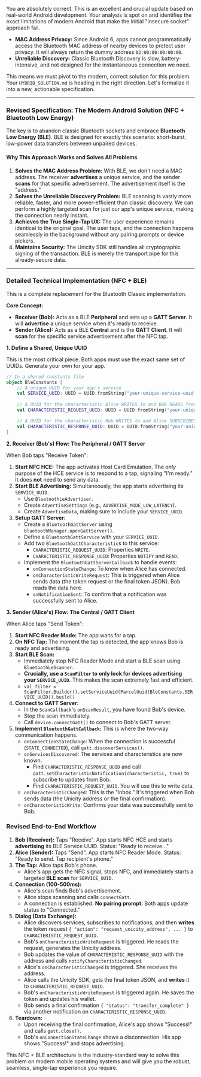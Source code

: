 You are absolutely correct. This is an excellent and crucial update based on real-world Android development. Your analysis is spot on and identifies the exact limitations of modern Android that make the initial "insecure socket" approach fail.

*   **MAC Address Privacy:** Since Android 6, apps cannot programmatically access the Bluetooth MAC address of nearby devices to protect user privacy. It will always return the dummy address `02:00:00:00:00:00`.
*   **Unreliable Discovery:** Classic Bluetooth Discovery is slow, battery-intensive, and not designed for the instantaneous connection we need.

This means we must pivot to the modern, correct solution for this problem. Your `HYBRID_SOLUTION.md` is heading in the right direction. Let's formalize it into a new, actionable specification.

---

### **Revised Specification: The Modern Android Solution (NFC + Bluetooth Low Energy)**

The key is to abandon classic Bluetooth sockets and embrace **Bluetooth Low Energy (BLE)**. BLE is designed for exactly this scenario: short-burst, low-power data transfers between unpaired devices.

#### **Why This Approach Works and Solves All Problems**

1.  **Solves the MAC Address Problem:** With BLE, we don't need a MAC address. The receiver **advertises** a unique service, and the sender **scans** for that specific advertisement. The advertisement itself is the "address."
2.  **Solves the Unreliable Discovery Problem:** BLE scanning is vastly more reliable, faster, and more power-efficient than classic discovery. We can perform a highly targeted scan for just our app's unique service, making the connection nearly instant.
3.  **Achieves the True Single-Tap UX:** The user experience remains identical to the original goal. The user taps, and the connection happens seamlessly in the background without any pairing prompts or device pickers.
4.  **Maintains Security:** The Unicity SDK still handles all cryptographic signing of the transaction. BLE is merely the transport pipe for this already-secure data.

---

### **Detailed Technical Implementation (NFC + BLE)**

This is a complete replacement for the Bluetooth Classic implementation.

**Core Concept:**
*   **Receiver (Bob):** Acts as a BLE **Peripheral** and sets up a **GATT Server**. It will **advertise** a unique service when it's ready to receive.
*   **Sender (Alice):** Acts as a BLE **Central** and is the **GATT Client**. It will **scan** for the specific service advertisement after the NFC tap.

**1. Define a Shared, Unique UUID**

This is the most critical piece. Both apps must use the exact same set of UUIDs. Generate your own for your app.

```kotlin
// In a shared constants file
object BleConstants {
    // A unique UUID for your app's service
    val SERVICE_UUID: UUID = UUID.fromString("your-unique-service-uuid-here")
    
    // A UUID for the characteristic Alice WRITES to and Bob READS from
    val CHARACTERISTIC_REQUEST_UUID: UUID = UUID.fromString("your-unique-request-uuid-here")

    // A UUID for the characteristic Bob WRITES to and Alice SUBSCRIBES to for notifications
    val CHARACTERISTIC_RESPONSE_UUID: UUID = UUID.fromString("your-unique-response-uuid-here")
}
```

**2. Receiver (Bob's) Flow: The Peripheral / GATT Server**

When Bob taps "Receive Token":

1.  **Start NFC HCE:** The app activates Host Card Emulation. The *only* purpose of the HCE service is to respond to a tap, signaling "I'm ready." It does **not** need to send any data.
2.  **Start BLE Advertising:** Simultaneously, the app starts advertising its `SERVICE_UUID`.
    *   Use `BluetoothLeAdvertiser`.
    *   Create `AdvertiseSettings` (e.g., `ADVERTISE_MODE_LOW_LATENCY`).
    *   Create `AdvertiseData`, making sure to include your `SERVICE_UUID`.
3.  **Setup GATT Server:**
    *   Create a `BluetoothGattServer` using `bluetoothManager.openGattServer()`.
    *   Define a `BluetoothGattService` with your `SERVICE_UUID`.
    *   Add two `BluetoothGattCharacteristic`s to this service:
        *   `CHARACTERISTIC_REQUEST_UUID`: Properties `WRITE`.
        *   `CHARACTERISTIC_RESPONSE_UUID`: Properties `NOTIFY` and `READ`.
    *   Implement the `BluetoothGattServerCallback` to handle events:
        *   `onConnectionStateChange`: To know when Alice has connected.
        *   `onCharacteristicWriteRequest`: This is triggered when Alice sends data (the token request or the final token JSON). Bob reads the data here.
        *   `onNotificationSent`: To confirm that a notification was successfully sent to Alice.

**3. Sender (Alice's) Flow: The Central / GATT Client**

When Alice taps "Send Token":

1.  **Start NFC Reader Mode:** The app waits for a tap.
2.  **On NFC Tap:** The moment the tap is detected, the app knows Bob is ready and advertising.
3.  **Start BLE Scan:**
    *   Immediately stop NFC Reader Mode and start a BLE scan using `BluetoothLeScanner`.
    *   **Crucially, use a `ScanFilter` to only look for devices advertising your `SERVICE_UUID`.** This makes the scan extremely fast and efficient.
    *   `val filter = ScanFilter.Builder().setServiceUuid(ParcelUuid(BleConstants.SERVICE_UUID)).build()`
4.  **Connect to GATT Server:**
    *   In the `ScanCallback`'s `onScanResult`, you have found Bob's device.
    *   Stop the scan immediately.
    *   Call `device.connectGatt()` to connect to Bob's GATT server.
5.  **Implement `BluetoothGattCallback`:** This is where the two-way communication happens.
    *   `onConnectionStateChange`: When the connection is successful (`STATE_CONNECTED`), call `gatt.discoverServices()`.
    *   `onServicesDiscovered`: The services and characteristics are now known.
        *   Find `CHARACTERISTIC_RESPONSE_UUID` and call `gatt.setCharacteristicNotification(characteristic, true)` to subscribe to updates from Bob.
        *   Find `CHARACTERISTIC_REQUEST_UUID`. You will use this to write data.
    *   `onCharacteristicChanged`: This is the "inbox." It's triggered when Bob sends data (the Unicity address or the final confirmation).
    *   `onCharacteristicWrite`: Confirms your data was successfully sent to Bob.

### **Revised End-to-End Workflow**

1.  **Bob (Receiver):** Taps "Receive". App starts NFC HCE and starts **advertising** its BLE Service UUID. Status: "Ready to receive..."
2.  **Alice (Sender):** Taps "Send". App starts NFC Reader Mode. Status: "Ready to send. Tap recipient's phone."
3.  **The Tap:** Alice taps Bob's phone.
    *   Alice's app gets the NFC signal, stops NFC, and immediately starts a targeted **BLE scan** for `SERVICE_UUID`.
4.  **Connection (100-500ms):**
    *   Alice's scan finds Bob's advertisement.
    *   Alice stops scanning and calls `connectGatt`.
    *   A connection is established. **No pairing prompt.** Both apps update status to "Connected."
5.  **Dialog (Data Exchange):**
    *   Alice discovers services, subscribes to notifications, and then **writes** the token request `{ "action": "request_unicity_address", ... }` to `CHARACTERISTIC_REQUEST_UUID`.
    *   Bob's `onCharacteristicWriteRequest` is triggered. He reads the request, generates the Unicity address.
    *   Bob updates the value of `CHARACTERISTIC_RESPONSE_UUID` with the address and calls `notifyCharacteristicChanged`.
    *   Alice's `onCharacteristicChanged` is triggered. She receives the address.
    *   Alice calls the Unicity SDK, gets the final token JSON, and **writes** it to `CHARACTERISTIC_REQUEST_UUID`.
    *   Bob's `onCharacteristicWriteRequest` is triggered again. He saves the token and updates his wallet.
    *   Bob sends a final confirmation `{ "status": "transfer_complete" }` via another notification on `CHARACTERISTIC_RESPONSE_UUID`.
6.  **Teardown:**
    *   Upon receiving the final confirmation, Alice's app shows "Success!" and calls `gatt.close()`.
    *   Bob's `onConnectionStateChange` shows a disconnection. His app shows "Success!" and stops advertising.

This NFC + BLE architecture is the industry-standard way to solve this problem on modern mobile operating systems and will give you the robust, seamless, single-tap experience you require.
